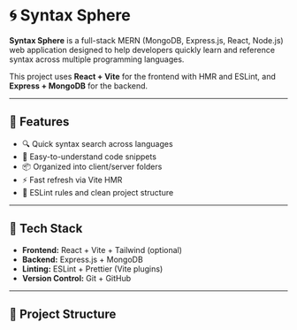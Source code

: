 # 🌀 Syntax Sphere

**Syntax Sphere** is a full-stack MERN (MongoDB, Express.js, React, Node.js) web application designed to help developers quickly learn and reference syntax across multiple programming languages.

This project uses **React + Vite** for the frontend with HMR and ESLint, and **Express + MongoDB** for the backend.

---

## 🚀 Features

- 🔍 Quick syntax search across languages
- 🧠 Easy-to-understand code snippets
- 📦 Organized into client/server folders
- ⚡️ Fast refresh via Vite HMR
- 📐 ESLint rules and clean project structure

---

## 🧱 Tech Stack

- **Frontend:** React + Vite + Tailwind (optional)
- **Backend:** Express.js + MongoDB
- **Linting:** ESLint + Prettier (Vite plugins)
- **Version Control:** Git + GitHub

---

## 📁 Project Structure

